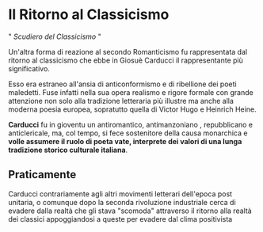 # Il Ritorno al Classicismo

" *Scudiero del Classicismo* "

Un'altra forma di reazione al secondo Romanticismo fu rappresentata dal ritorno al classicismo che ebbe in Giosuè Carducci il rappresentante più significativo.

Esso era estraneo all'ansia di anticonformismo e di ribellione dei poeti maledetti.
Fuse infatti nella sua opera realismo e rigore formale con grande attenzione non solo alla tradizione letteraria più illustre ma anche alla moderna poesia europea, sopratutto quella di Victor Hugo e Heinrich Heine.

**Carducci** fu in gioventu un antiromantico, antimanzoniano , repubblicano e anticlericale, ma, col tempo, si fece sostenitore della causa monarchica e **volle assumere il ruolo di poeta vate, interprete dei valori di una lunga tradizione storico culturale italiana**.

## Praticamente

Carducci contrariamente agli altri movimenti letterari dell'epoca post unitaria, o comunque dopo la seconda rivoluzione industriale cerca di evadere dalla realtà che gli stava "scomoda" attraverso il ritorno alla realtà dei classici appoggiandosi a queste per evadere dal clima positivista
<!--stackedit_data:
eyJoaXN0b3J5IjpbMTU0NTc1Njg2MCwtMTk4OTYyMzkwMCwtMT
U2NTAwMDgzOCw3MzA5OTgxMTZdfQ==
-->